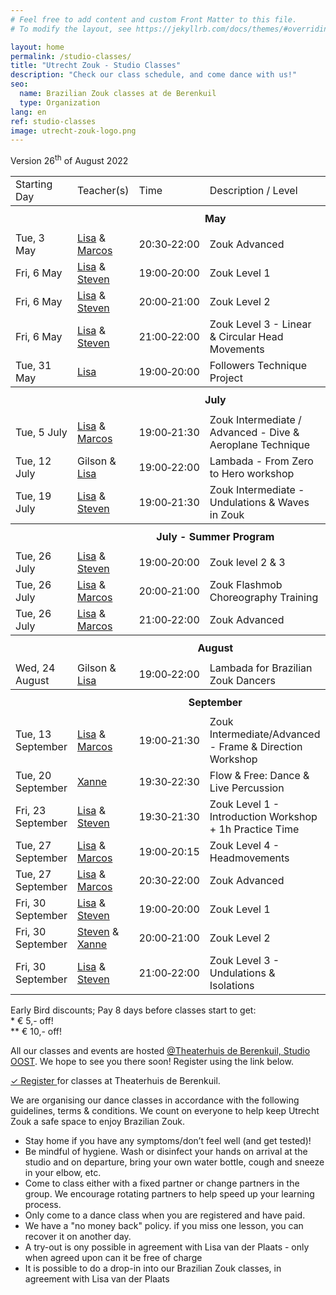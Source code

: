 ```yaml
---
# Feel free to add content and custom Front Matter to this file.
# To modify the layout, see https://jekyllrb.com/docs/themes/#overriding-theme-defaults

layout: home
permalink: /studio-classes/
title: "Utrecht Zouk - Studio Classes"
description: "Check our class schedule, and come dance with us!"
seo:
  name: Brazilian Zouk classes at de Berenkuil
  type: Organization
lang: en
ref: studio-classes
image: utrecht-zouk-logo.png
---
```


Version 26<sup>th</sup> of August 2022

<table id="schedule">
<tbody>

<tr>
  <td>Starting Day</td>
  <td>Teacher(s)</td>
  <td>Time</td>
  <td>Description / Level</td>
  <td>Course</td>
  <td style="width:60px">Price</td>
</tr>

<tr style="height: 40px;">
  <th colspan="9">May</th>
</tr>

<tr>
  <td>Tue, 3 May</td>
  <td>
    <a href="/about#lisa">Lisa</a>
    &
    <a href="/about#marcos">Marcos</a>
  </td>
  <td>20:30&#8209;22:00</td>
  <td>Zouk Advanced</td>
  <td>9x1.5h</td>
  <td>&ast;&ast; € 145,-</td>
</tr>

<tr>
  <td>Fri, 6 May</td>
  <td>
    <a href="/about#lisa">Lisa</a>
    &
    <a href="/about#steven">Steven</a>
  </td>
  <td>19:00&#8209;20:00</td>
  <td>Zouk Level 1</td>
  <td>8x1h</td>
  <td>&ast;&ast; € 100,-</td>
</tr>

<tr>
  <td>Fri, 6 May</td>
  <td>
    <a href="/about#lisa">Lisa</a>
    &
    <a href="/about#steven">Steven</a>
  </td>
  <td>20:00&#8209;21:00</td>
  <td>Zouk Level 2</td>
  <td>8x1h</td>
  <td>&ast;&ast; € 100,-</td>
</tr>

<tr>
  <td>Fri, 6 May</td>
  <td>
    <a href="/about#lisa">Lisa</a>
    &
    <a href="/about#steven">Steven</a>
  </td>
  <td>21:00&#8209;22:00</td>
  <td>Zouk Level 3 - Linear & Circular Head Movements</td>
  <td>8x1h</td>
  <td>&ast;&ast; € 100,-</td>
</tr>

<tr>
  <td>Tue, 31 May</td>
  <td>
    <a href="/about#lisa">Lisa</a>
  </td>
  <td>19:00&#8209;20:00</td>
  <td>Followers Technique Project</td>
  <td>5x1h</td>
  <td>&ast;&ast; € 70,-</td>
</tr>

<tr style="height: 40px;">
  <th colspan="9">July</th>
</tr>

<tr>
  <td>Tue, 5 July</td>
  <td>
    <a href="/about#lisa">Lisa</a>
    &
    <a href="/about#marcos">Marcos</a>
  </td>
  <td>19:00&#8209;21:30</td>
  <td>Zouk Intermediate / Advanced - Dive & Aeroplane Technique</td>
  <td>1x2.5h</td>
  <td>&ast; € 30,-</td>
</tr>

<tr>
  <td>Tue, 12 July</td>
  <td>
    Gilson
    &
    <a href="/about#lisa">Lisa</a>
  </td>
  <td>19:00&#8209;22:00</td>
  <td>Lambada - From Zero to Hero workshop</td>
  <td>1x3h</td>
  <td>&ast; € 35,-</td>
</tr>

<tr>
  <td>Tue, 19 July</td>
  <td>
    <a href="/about#lisa">Lisa</a>
    &
    <a href="/about#steven">Steven</a>
  </td>
  <td>19:00&#8209;21:30</td>
  <td>Zouk Intermediate - Undulations & Waves in Zouk</td>
  <td>2.5h</td>
  <td>&ast; € 30,-</td>
</tr>

<tr style="height: 40px;">
  <th colspan="9">July - Summer Program</th>
</tr>

<tr>
  <td>Tue, 26 July</td>
  <td>
    <a href="/about#lisa">Lisa</a>
    &
    <a href="/about#steven">Steven</a>
  </td>
  <td>19:00&#8209;20:00</td>
  <td>Zouk level 2 & 3</td>
  <td>7x1h</td>
  <td>&ast;&ast; € 90,-</td>
</tr>

<tr>
  <td>Tue, 26 July</td>
  <td>
    <a href="/about#lisa">Lisa</a>
    &
    <a href="/about#marcos">Marcos</a>
  </td>
  <td>20:00&#8209;21:00</td>
  <td>Zouk Flashmob Choreography Training</td>
  <td>7x1h</td>
  <td>&ast;&ast; € 70,-</td>
</tr>

<tr>
  <td>Tue, 26 July</td>
  <td>
    <a href="/about#lisa">Lisa</a>
    &
    <a href="/about#marcos">Marcos</a>
  </td>
  <td>21:00&#8209;22:00</td>
  <td>Zouk Advanced</td>
  <td>7x1h</td>
  <td>&ast;&ast; € 90,-</td>
</tr>

<tr style="height: 40px;">
  <th colspan="9">August</th>
</tr>

<tr>
  <td>Wed, 24 August</td>
  <td>
    Gilson
    &
    <a href="/about#lisa">Lisa</a>
  </td>
  <td>19:00&#8209;22:00</td>
  <td>Lambada for Brazilian Zouk Dancers</td>
  <td>1x3h</td>
  <td>&ast; € 35,-</td>
</tr>

<tr style="height: 40px;">
  <th colspan="9">September</th>
</tr>

<tr>
  <td>Tue, 13 September</td>
  <td>
    <a href="/about#lisa">Lisa</a>
    &
    <a href="/about#marcos">Marcos</a>
  </td>
  <td>19:00&#8209;21:30</td>
  <td>Zouk Intermediate/Advanced - Frame & Direction Workshop</td>
  <td>1x2.5h</td>
  <td>&ast; € 30,-</td>
</tr>

<tr>
  <td>Tue, 20 September</td>
  <td>
    <a href="/about#xanne">Xanne</a>
  </td>
  <td>19:30&#8209;22:30</td>
  <td>Flow & Free: Dance & Live Percussion</td>
  <td>1x3h</td>
  <td>&ast; € 30,-</td>
</tr>

<tr>
  <td>Fri, 23 September</td>
  <td>
    <a href="/about#lisa">Lisa</a>
    &
    <a href="/about#steven">Steven</a>
  </td>
  <td>19:30&#8209;21:30</td>
  <td>Zouk Level 1 - Introduction Workshop + 1h Practice Time</td>
  <td>1x2h</td>
  <td>&ast; € 24,-</td>
</tr>

<tr>
  <td>Tue, 27 September</td>
  <td>
    <a href="/about#lisa">Lisa</a>
    &
    <a href="/about#marcos">Marcos</a>
  </td>
  <td>19:00&#8209;20:15</td>
  <td>Zouk Level 4 - Headmovements</td>
  <td>10x1.25h</td>
  <td>&ast;&ast; € 150,-</td>
</tr>

<tr>
  <td>Tue, 27 September</td>
  <td>
    <a href="/about#lisa">Lisa</a>
    &
    <a href="/about#marcos">Marcos</a>
  </td>
  <td>20:30&#8209;22:00</td>
  <td>Zouk Advanced</td>
  <td>10x1.5h</td>
  <td>&ast;&ast; € 165,-</td>
</tr>

<tr>
  <td>Fri, 30 September</td>
  <td>
    <a href="/about#lisa">Lisa</a>
    &
    <a href="/about#steven">Steven</a>
  </td>
  <td>19:00&#8209;20:00</td>
  <td>Zouk Level 1</td>
  <td>10x1h</td>
  <td>&ast;&ast; € 135,-</td>
</tr>

<tr>
  <td>Fri, 30 September</td>
  <td>
    <a href="/about#steven">Steven</a>
    &
    <a href="/about#xanne">Xanne</a>
  </td>
  <td>20:00&#8209;21:00</td>
  <td>Zouk Level 2</td>
  <td>10x1h</td>
  <td>&ast;&ast; € 135,-</td>
</tr>

<tr>
  <td>Fri, 30 September</td>
  <td>
    <a href="/about#lisa">Lisa</a>
    &
    <a href="/about#steven">Steven</a>
  </td>
  <td>21:00&#8209;22:00</td>
  <td>Zouk Level 3 - Undulations & Isolations</td>
  <td>10x1h</td>
  <td>&ast;&ast; € 135,-</td>
</tr>

</tbody>
</table>

Early Bird discounts; Pay 8 days before classes start to get:
<br/>
\* € 5,- off!
<br/>
\*\* € 10,- off!

All our classes and events are hosted
<a href='https://goo.gl/maps/86Nr5hmZY3mu5sVP6'>@Theaterhuis de Berenkuil, Studio OOST</a>.
We hope to see you there soon! Register using the link below.

<a
  class="button"
  target="_blank"
  href="https://www.ledenbeheer.be/public/459278">
  ✓ Register
</a>
for classes at Theaterhuis de Berenkuil.

We are organising our dance classes in accordance with the following guidelines,
terms & conditions.
We count on everyone to help keep Utrecht Zouk a safe space to enjoy Brazilian Zouk.

* Stay home if you have any symptoms/don’t feel well (and get tested)!
* Be mindful of hygiene. Wash or disinfect your hands on arrival at the studio and on departure, bring your own water bottle, cough and sneeze in your elbow, etc.
* Come to class either with a fixed partner or change partners in the group. We encourage rotating partners to help speed up your learning process.
* Only come to a dance class when you are registered and have paid.
* We have a "no money back" policy. if you miss one lesson, you can recover it on another day.
* A try-out is ony possible in agreement with Lisa van der Plaats - only when agreed upon can it be free of charge
* It is possible to do a drop-in into our Brazilian Zouk classes, in agreement with Lisa van der Plaats
